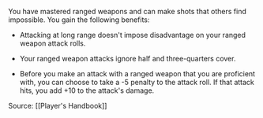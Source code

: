 You have mastered ranged weapons and can make shots that others find impossible. You gain the following benefits:

-   Attacking at long range doesn't impose disadvantage on your ranged weapon attack rolls.

-   Your ranged weapon attacks ignore half and three-quarters cover.

-   Before you make an attack with a ranged weapon that you are proficient with, you can choose to take a -5 penalty to the attack roll. If that attack hits, you add +10 to the attack's damage.

Source: [[Player's Handbook]]